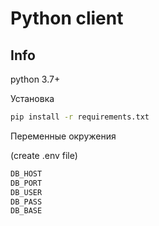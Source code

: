 # Python client

## Info 

python 3.7+

Установка  

```sh
pip install -r requirements.txt
```

Переменные окружения 

(create .env file) 


```sh
DB_HOST
DB_PORT
DB_USER
DB_PASS
DB_BASE
```
